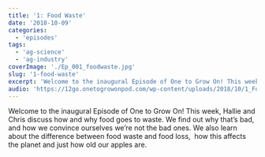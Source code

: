 ```yaml
---
title: '1: Food Waste'
date: '2018-10-09'
categories:
  - 'episodes'
tags:
  - 'ag-science'
  - 'ag-industry'
coverImage: './Ep_001_foodwaste.jpg'
slug: '1-food-waste'
excerpt: 'Welcome to the inaugural Episode of One to Grow On! This week, Hallie and Chris discuss how and why food goes to waste. We find out why that’s bad, and how we convince ourselves we’re not the bad ones. We also learn about the difference between food waste and food loss,  how this affects the planet and just how old our apples are.'
audio: 'https://12go.onetogrowonpod.com/wp-content/uploads/2018/10/1_Food-Waste_final.mp3'
---
```


Welcome to the inaugural Episode of One to Grow On! This week, Hallie and Chris discuss how and why food goes to waste. We find out why that’s bad, and how we convince ourselves we’re not the bad ones. We also learn about the difference between food waste and food loss,  how this affects the planet and just how old our apples are.
